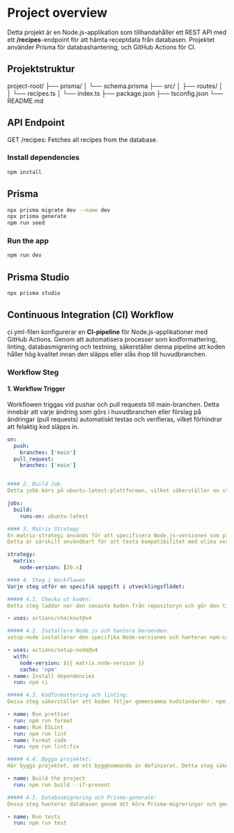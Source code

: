 # Project overview

Detta projekt är en Node.js-applikation som tillhandahåller ett REST API med ett **/recipes**-endpoint för att hämta receptdata från databasen. Projektet använder Prisma för databashantering, och GitHub Actions för CI.

## Projektstruktur

project-root/
├── prisma/
│ └── schema.prisma
├── src/
│ ├── routes/
│ │ └── recipes.ts
│ └── index.ts
├── package.json
├── tsconfig.json
└── README.md

## API Endpoint

GET /recipes: Fetches all recipes from the database.

### Install dependencies

```bash
npm install
```

## Prisma

```bash
npx prisma migrate dev --name dev
npx prisma generate
npm run seed
```

### Run the app

```bash
npm run dev
```

## Prisma Studio

```bash
npx prisma studio
```

## Continuous Integration (CI) Workflow

ci.yml-filen konfigurerar en **CI-pipeline** för Node.js-applikationer med GitHub Actions. Genom att automatisera processer som kodformattering, linting, databasmigrering och testning, säkerställer denna pipeline att koden håller hög kvalitet innan den släpps eller slås ihop till huvudbranchen.

### Workflow Steg

#### 1. Workflow Trigger

Workflowen triggas vid pushar och pull requests till main-branchen. Detta innebär att varje ändring som görs i huvudbranchen eller förslag på ändringar (pull requests) automatiskt testas och verifieras, vilket förhindrar att felaktig kod släpps in.

```yaml
on:
  push:
    branches: ['main']
  pull_request:
    branches: ['main']


#### 2. Build Job
Detta jobb körs på ubuntu-latest-plattformen, vilket säkerställer en stabil och konsekvent Linux-miljö för alla automatiska steg.

jobs:
  build:
    runs-on: ubuntu-latest

#### 3. Matrix Strategy
En matrix-strategi används för att specificera Node.js-versionen som pipelinen körs på (här 20.x).
Detta är särskilt användbart för att testa kompatibilitet med olika versioner om fler versioner läggs till senare.

strategy:
  matrix:
    node-version: [20.x]

#### 4. Steg i Workflowen
Varje steg utför en specifik uppgift i utvecklingsflödet:

##### 4.1. Checka ut koden:
Detta steg laddar ner den senaste koden från repositoryn och gör den tillgänglig för efterföljande steg.

- uses: actions/checkout@v4

##### 4.2. Installera Node.js och hantera beroenden:
setup-node installerar den specifika Node-versionen och hanterar npm-cachen för snabbare byggtider. npm ci installerar alla beroenden enligt package-lock.json, vilket säkerställer en konsekvent miljö.

- uses: actions/setup-node@v4
  with:
    node-version: ${{ matrix.node-version }}
    cache: 'npm'
- name: Install dependencies
  run: npm ci

##### 4.3. Kodformattering och linting:
Dessa steg säkerställer att koden följer gemensamma kodstandarder. npm run format formaterar koden med Prettier, medan npm run lint kör ESLint för att identifiera eventuella kodstilfel. lint:fix korrigerar mindre fel automatiskt, vilket gör koden enhetlig och minskar manuellt arbete.

- name: Run prettier
  run: npm run format
- name: Run ESLint
  run: npm run lint
- name: Format code
  run: npm run lint:fix

##### 4.4. Bygga projektet:
Här byggs projektet, om ett byggkommando är definierat. Detta steg säkerställer att koden kan byggas utan fel innan distribution.

- name: Build the project
  run: npm run build --if-present

##### 4.5. Databasmigrering och Prisma-generate:
Dessa steg hanterar databasen genom att köra Prisma-migreringar och generera Prisma-klienter. prisma:migrate migrerar databasen till den senaste strukturen, och postinstall kör prisma generate för att skapa klientkod. Detta säkerställer att databasstrukturen och Prisma-klienterna är uppdaterade..

- name: Run tests
  run: npm run test

```
